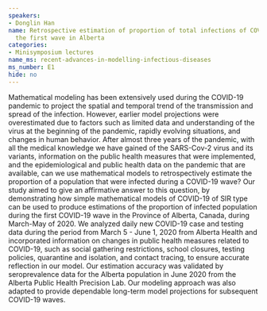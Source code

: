 ```yaml
---
speakers:
- Donglin Han
name: Retrospective estimation of proportion of total infections of COVID-19 during
  the first wave in Alberta
categories:
- Minisymposium lectures
name_ms: recent-advances-in-modelling-infectious-diseases
ms_number: E1
hide: no
---
```

Mathematical modeling has been extensively used during the COVID-19 pandemic to project the spatial and temporal trend of the transmission and spread of the infection. However, earlier model projections were overestimated due to factors such as limited data and understanding of the virus at the beginning of the pandemic, rapidly evolving situations, and changes in human behavior. After almost three years of the pandemic, with all the medical knowledge we have gained of the SARS-Cov-2 virus and its variants, information on the public health measures that were implemented, and the epidemiological and public health data on the pandemic that are available, can we use mathematical models to retrospectively estimate the proportion of a population that were infected during a COVID-19 wave? Our study aimed to give an affirmative answer to this question, by demonstrating how simple mathematical models of COVID-19 of SIR type can be used to produce estimations of the proportion of infected population during the first COVID-19 wave in the Province of Alberta, Canada, during March-May of 2020. We analyzed daily new COVID-19 case and testing data during the period from March 5 - June 1, 2020 from Alberta Health and incorporated information on changes in public health measures related to COVID-19, such as social gathering restrictions, school closures, testing policies, quarantine and isolation, and contact tracing, to ensure accurate reflection in our model. Our estimation accuracy was validated by seroprevalence data for the Alberta population in June 2020 from the Alberta Public Health Precision Lab. Our modeling approach was also adapted to provide dependable long-term model projections for subsequent COVID-19 waves.
